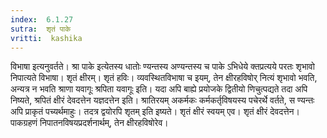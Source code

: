 ```yaml
---
index:  6.1.27
sutra:  शृतं पाके
vritti:  kashika 
---
```


विभाषा इत्यनुवर्तते। श्रा पाके इत्येतस्य धातोः ण्यन्तस्य अण्यन्तस्य च पाके ऽभिधेये क्तप्रत्यये परतः शृभावो निपात्यते विभाषा। शृतं क्षीरम्। शृतं हविः। व्यवस्थितविभाषा च इयम्, तेन क्षीरहविषोर् नित्यं शृभावो भवति, अन्यत्र न भवति श्राणा यवागूः श्रपिता यवागूः इति। यदा अपि बाह्ये प्रयोजके द्वितीयो णिचुत्पद्यते तदा अपि निष्यते, श्रपितं क्षीरं देवदत्तेन यज्ञदत्तेन इति। श्रातिरयम् अकर्मकः कर्मकर्तृविषयस्य पचेरर्थे वर्तते, स ण्यन्तः अपि प्राकृतं पच्यर्थमाहुः। तदत्र द्वयोरपि शृतम् इति इष्यते। शृतं क्षीरं स्वयम् एव। शृतं क्षीरं देवदत्तेन। पाकग्रहणं निपातनविषयप्रदर्शनार्थम्, तेन क्षीरहविषोरेव।

